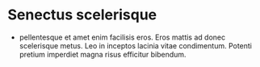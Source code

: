 # Senectus scelerisque 

- pellentesque et amet enim facilisis eros. Eros mattis ad donec scelerisque metus. Leo in inceptos lacinia vitae condimentum. Potenti pretium imperdiet magna risus efficitur bibendum. 